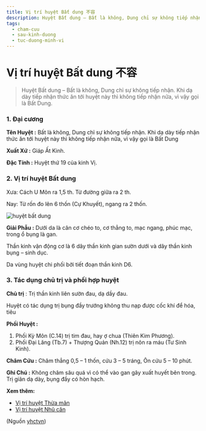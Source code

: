 ```yaml
---
title: Vị trí huyệt Bất dung 不容
description: Huyệt Bất dung – Bất là không, Dung chỉ sự không tiếp nhận. Khi dạ dày tiếp nhận thức ăn tới huyệt này thì không tiếp nhận nữa, vì vậy gọi là Bất Dung.
tags:
  - cham-cuu
  - sau-kinh-duong
  - tuc-duong-minh-vi
---
```


# Vị trí huyệt Bất dung 不容 

> Huyệt Bất dung – Bất là không, Dung chỉ sự không tiếp nhận. Khi dạ dày tiếp nhận thức ăn tới huyệt này thì không tiếp nhận nữa, vì vậy gọi là Bất Dung.

### 1. Đại cương

**Tên Huyệt :** Bất là không, Dung chỉ sự không tiếp nhận. Khi dạ dày tiếp nhận thức ăn tới huyệt này thì không tiếp nhận nữa, vì vậy gọi là Bất Dung

**Xuất Xứ :** Giáp Ất Kinh.

**Đặc Tính :** Huyệt thứ 19 của kinh Vị.

### 2. Vị trí huyệt Bất dung

Xưa: Cách U Môn ra 1,5 th. Từ đường giữa ra 2 th.

Nay: Từ rốn đo lên 6 thốn (Cự Khuyết), ngang ra 2 thốn.

![huyệt bất dung](/imgs/yhctvn/huyet-bat-dung-300x169.jpg)

**Giải Phẫu :** Dưới da là cân cơ chéo to, cơ thẳng to, mạc ngang, phúc mạc, trong ổ bụng là gan.

Thần kinh vận động cơ là 6 dây thần kinh gian sườn dưới và dây thần kinh bụng – sinh dục.

Da vùng huyệt chi phối bởi tiết đoạn thần kinh D6.

### 3. Tác dụng chủ trị và phối hợp huyệt

**Chủ trị** : Trị thần kinh liên sườn đau, dạ dầy đau.

Huyệt có tác dụng trị bụng đầy trướng không thu nạp được cốc khí để hóa, tiêu

**Phối Huyệt :**

1. Phối Kỳ Môn (C.14) trị tim đau, hay ợ chua (Thiên Kim Phương).
2. Phối Đại Lăng (Tb.7) + Thượng Quản (Nh.12) trị nôn ra máu (Tư Sinh Kinh).

**Châm Cứu :** Châm thẳng 0,5 – 1 thốn, cứu 3 – 5 tráng, Ôn cứu 5 – 10 phút.

**Ghi Chú :** Không châm sâu quá vì có thể vào gan gây xuất huyết bên trong. Trị giãn dạ dày, bụng đầy có hòn hạch.

**Xem thêm:**

* [Vị trí huyệt Thừa mãn](/yhctvn/vi-tri-huyet-thua-man)
* [Vị trí huyệt Nhũ căn](/yhctvn/vi-tri-huyet-nhu-can)

(Nguồn <a href="https://yhctvn.com/vi-tri-huyet-bat-dung/" target="_blank">yhctvn</a>)
